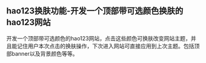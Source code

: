 <h2>hao123换肤功能-开发一个顶部带可选颜色换肤的hao123网站
</h2>
开发一个顶部带可选颜色的hao123网站，点击这些颜色可换肤改变网站主题，并且能记住用户本次点击的换肤操作，下次进入网站可直接应用到上次主题。包括顶部banner以及背景颜色等等。
